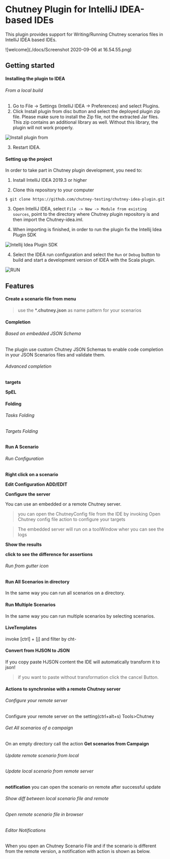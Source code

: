 # Chutney Plugin for IntelliJ IDEA-based IDEs
<!-- Plugin description -->
This plugin provides support for Writing/Running Chutney scenarios files in IntelliJ IDEA based IDEs.
<!-- Plugin description end -->
![welcome](./docs/Screenshot 2020-09-06 at 16.54.55.png)


## Getting started
####  Installing the plugin to IDEA
###### From a local build
1. Go to File -> Settings (IntelliJ IDEA -> Preferences) and select Plugins.
2. Click Install plugin from disc button and select the deployed plugin zip file. Please make sure to install the Zip file, not the extracted Jar files. This zip contains an additional library as well. Without this library, the plugin will not work properly.

![Install plugin from](./docs/to_add.png)

3. Restart IDEA.

#### Setting up the project

In order to take part in Chutney plugin development, you need to:

1. Install IntelliJ IDEA 2019.3 or higher

2. Clone this repository to your computer

  ```
  $ git clone https://github.com/chutney-testing/chutney-idea-plugin.git
  ```

3. Open IntelliJ IDEA, select `File -> New -> Module from existing sources`, point to
the directory where Chutney plugin repository is and then import the Chutney-idea.iml.

4. When importing is finished, in order to run the plugin fix the Intellij Idea Plugin SDK 

![Intellij Idea Plugin SDK](./docs/to_add.png)

4. Select the IDEA run configuration and select the `Run` or `Debug` button to build and start a development version
of IDEA with the Scala plugin.

![RUN](./docs/to_add.png)

##  Features
#### Create a scenario file from menu

> use the **\*.chutney.json** as name pattern for your scenarios

#### Completion
###### Based on embedded JSON Schema
The plugin use custom Chutney JSON Schemas to enable code completion in your JSON Scenarios files and validate them.


###### Advanced completion

**targets**

**SpEL**


#### Folding
###### Tasks Folding


###### Targets Folding


#### Run A Scenario
###### Run Configuration
**Right click on a scenario**


**Edit Configuration ADD/EDIT**


**Configure the server**

You can use an embedded or a remote Chutney server.


> you can open the ChutneyConfig file from the IDE by invoking Open Chutney config file action to configure your targets

  
> The embedded server will run on a toolWindow wher you can see the logs

 **Show the results**

 **click to see the difference for assertions**


###### Run from gutter icon


#### Run All Scenarios in directory

In the same way you can run all scenarios on a directory.


#### Run Multiple Scenarios 

In the same way you can run multiple scenarios by selecting scenarios.



#### LiveTemplates

invoke [ctrl] + [j] and filter by cht-


#### Convert from HJSON to JSON
If you copy paste HJSON content the IDE will automatically transform it to json!

> if you want to paste without transformation click the cancel Button.

#### Actions to synchronise with a remote Chutney server

###### Configure your remote server

Configure your remote server on the setting(ctrl+alt+s) Tools>Chutney

###### Get All scenarios of a campaign
On an empty directory call the action **Get scenarios from Campaign**


###### Update remote scenario from local

###### Update local scenario from remote server

**notification** you can open the scenario on remote after successful update


###### Show diff between local scenario file and remote


###### Open remote scenario file in browser


###### Editor Notifications
When you open an Chutney Scenario File and if the scenario is different from the remote version, a notification with action is shown as below.

